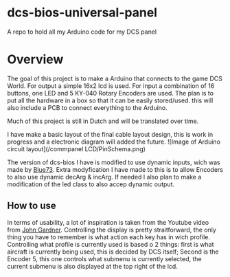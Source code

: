 # dcs-bios-universal-panel
A repo to hold all my Arduino code for my DCS panel

# Overview
The goal of this project is to make a Arduino that connects to the game DCS World.
For output a simple 16x2 lcd is used.
For input a combination of 16 buttons, one LED and 5 KY-040 Rotary Encoders are used.
The plan is to put all the hardware in a box so that it can be easily stored/used. this will also include a PCB to connect everything to the Arduino.

Much of this project is still in Dutch and will be translated over time.

I have make a basic layout of the final cable layout design, this is work in progress and a electronic diagram will added the future.
![Image of Arduino circuit layout](/commpanel LCD/PinSchema.png)

The version of dcs-bios I have is modified to use dynamic inputs, wich was made by [Blue73](https://forum.dcs.world/topic/197601-dcs-bios-dynamic-mapping-based-on-aircraft-type-code/). Extra modyfication I have made to this is to allow Encoders to also use dynamic decArg & incArg. If needed I also plan to make a modification of the led class to also accep dynamic output.

## How to use
In terms of usability, a lot of inspiration is taken from the Youtube video from [John Gardner](https://www.youtube.com/watch?v=bt69aoobHJ8).
Controlling the display is pretty straitforward, the only thing you have to remember is what action each key has in wich profile.
Controlling what profile is currently used is based o 2 things: first is what aircraft is currently being used, this is decided by DCS itself; Second is the Encoder 5, this one controls what submenu is currently selected, the current submenu is also displayed at the top right of the lcd.

